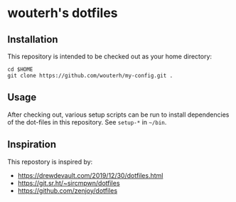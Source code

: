# wouterh's dotfiles

## Installation

This repository is intended to be checked out as your home directory:

```
cd $HOME
git clone https://github.com/wouterh/my-config.git .
```

## Usage

After checking out, various setup scripts can be run to install dependencies of
the dot-files in this repository. See `setup-*` in `~/bin`.

## Inspiration

This repostory is inspired by:
- https://drewdevault.com/2019/12/30/dotfiles.html
- https://git.sr.ht/~sircmpwn/dotfiles
- https://github.com/zenjoy/dotfiles
